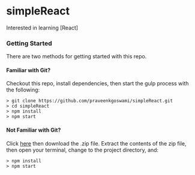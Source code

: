 # simpleReact

Interested in learning [React]

### Getting Started

There are two methods for getting started with this repo.

#### Familiar with Git?
Checkout this repo, install dependencies, then start the gulp process with the following:

```
> git clone https://github.com/praveenkgoswami/simpleReact.git
> cd simpleReact
> npm install
> npm start
```

#### Not Familiar with Git?
Click [here](https://github.com/praveenkgoswami/simpleReact) then download the .zip file.  Extract the contents of the zip file, then open your terminal, change to the project directory, and:

```
> npm install
> npm start
```
